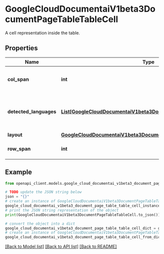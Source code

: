 # GoogleCloudDocumentaiV1beta3DocumentPageTableTableCell

A cell representation inside the table.

## Properties

Name | Type | Description | Notes
------------ | ------------- | ------------- | -------------
**col_span** | **int** | How many columns this cell spans. | [optional] 
**detected_languages** | [**List[GoogleCloudDocumentaiV1beta3DocumentPageDetectedLanguage]**](GoogleCloudDocumentaiV1beta3DocumentPageDetectedLanguage.md) | A list of detected languages together with confidence. | [optional] 
**layout** | [**GoogleCloudDocumentaiV1beta3DocumentPageLayout**](GoogleCloudDocumentaiV1beta3DocumentPageLayout.md) |  | [optional] 
**row_span** | **int** | How many rows this cell spans. | [optional] 

## Example

```python
from openapi_client.models.google_cloud_documentai_v1beta3_document_page_table_table_cell import GoogleCloudDocumentaiV1beta3DocumentPageTableTableCell

# TODO update the JSON string below
json = "{}"
# create an instance of GoogleCloudDocumentaiV1beta3DocumentPageTableTableCell from a JSON string
google_cloud_documentai_v1beta3_document_page_table_table_cell_instance = GoogleCloudDocumentaiV1beta3DocumentPageTableTableCell.from_json(json)
# print the JSON string representation of the object
print(GoogleCloudDocumentaiV1beta3DocumentPageTableTableCell.to_json())

# convert the object into a dict
google_cloud_documentai_v1beta3_document_page_table_table_cell_dict = google_cloud_documentai_v1beta3_document_page_table_table_cell_instance.to_dict()
# create an instance of GoogleCloudDocumentaiV1beta3DocumentPageTableTableCell from a dict
google_cloud_documentai_v1beta3_document_page_table_table_cell_from_dict = GoogleCloudDocumentaiV1beta3DocumentPageTableTableCell.from_dict(google_cloud_documentai_v1beta3_document_page_table_table_cell_dict)
```
[[Back to Model list]](../README.md#documentation-for-models) [[Back to API list]](../README.md#documentation-for-api-endpoints) [[Back to README]](../README.md)


